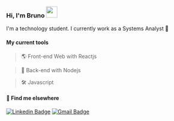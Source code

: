 ### Hi, I'm Bruno <img src="https://media.giphy.com/media/hvRJCLFzcasrR4ia7z/giphy.gif" width="30" >

I'm a technology student.
I currently work as a Systems Analyst 🚀

#### My current tools 
>🌎 Front-end Web with Reactjs 

>📡 Back-end with Nodejs

>🛠️ Javascript

#### 💬 Find me elsewhere

[![Linkedin Badge](https://img.shields.io/badge/-Linkedin-blue?style=flat-square&logo=Linkedin&logoColor=white&link=https://www.linkedin.com/in/rodrigo-goncalves-santana/)](https://www.linkedin.com/in/lealbruuno/) 
[![Gmail Badge](https://img.shields.io/badge/-lealbruuno@gmail.com-c14438?style=flat-square&logo=Gmail&logoColor=white&link=mailto:lealbruuno@gmail.com)](mailto:lealbruuno@gmail.com)
